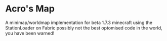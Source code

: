 # Acro's Map
A minimap/worldmap implementation for beta 1.7.3 minecraft using the StationLoader on Fabric
possibly not the best optomised code in the world, you have been warned!